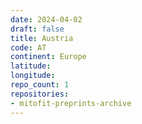 ```yaml
---
date: 2024-04-02
draft: false
title: Austria
code: AT
continent: Europe
latitude:
longitude:
repo_count: 1
repositories:
- mitofit-preprints-archive
---
```




